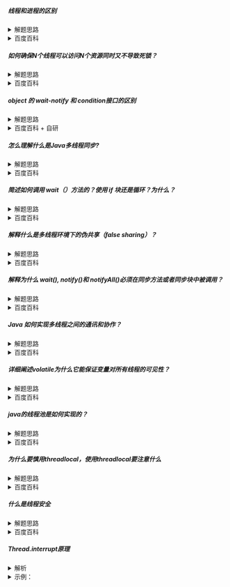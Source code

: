 ##### 线程和进程的区别

<details>
    <summary>
        解题思路
    </summary>
 从各自的存在的意义，实际占用资源的情况 和 特点（独立性、通信等）进行分析
 理论上，线程是进程的子集
</details>
<details>
    <summary>
        百度百科
    </summary><br>
  线程和进程在操作系统中都是为了实现并发执行的一种手段，但它们有以下关键的区别：

* 资源占用：线程是进程的子集，每个线程共享其所属进程的资源，包括代码、数据和系统资源。而进程是独立的，拥有自己的资源，如内存空间、文件描述符等。
* 执行方式：进程是独立执行的，有完整的地址空间和系统资源。线程作为进程的组成部分，多个线程共享进程的资源。
* 开销：进程的创建和销毁需要较大的开销，因为需要分配和回收资源。而线程的创建和销毁的开销相对较小，因为它们共享进程的资源。
* 并发性：由于线程共享进程资源，同一进程的多个线程之间可以直接读写共享内存，执行速度更快，因此并发性高。而进程间通信（IPC）需要通过专门的机制，如管道、消息队列、信号量等，相对较慢。
* 独立性：进程是独立的，一个进程出现问题不会影响其他进程的执行。线程则不同，一个线程的错误可能导致整个进程的崩溃。
* 系统支持：现代操作系统都支持多线程编程，而多进程编程在一些情况下可能不受支持或效率低下。
* 通信和同步：进程间通信（IPC）和同步较为复杂，需要使用专门的机制。线程间通信（inter-thread communication）和同步则较为简单，因为它们共享内存空间。

总的来说，进程和线程在资源占用、执行方式、开销、并发性、独立性、系统支持和通信同步等方面存在显著差异。选择使用哪种方式取决于具体的应用场景和需求。

</details>

##### 如何确保N个线程可以访问N个资源同时又不导致死锁？
<details>
    <summary>
        解题思路
    </summary>
 
* 围绕死锁的形成条件：多线程`交替乱序`同时获取`多把锁`，并且获取锁的方式是`死等`。 
* 例：线程1 先获取锁A，再获取锁B，线程2 先获取锁B，在获取锁A
</details>
<details>
    <summary>
        百度百科
    </summary>

* 资源编号与按顺序访问：对所有资源进行唯一编号，并且线程总是按照升序请求资源。如果线程已持有 ID 为 2 的资源，然后又请求 ID 为 1 的资源，则该线程会被阻塞，直到它释放 ID 为 2 的资源。这种策略可以消除循环等待条件，从而避免死锁。
  * 简单说就是不要同时获取多把锁。顺序访问共享资源
* 超时与重试：为资源请求设置超时时间。如果线程在预定时间内无法获得所需资源，它会释放其已经持有的所有资源，然后等待一段随机时间后重试。这种方式可以打破死锁的四个必要条件之一，从而避免死锁。
* 使用锁层次结构：锁层次结构是一种设计约定，它要求线程按照特定的顺序获取锁，从而避免循环等待。这种方式需要开发者对锁的使用有深入的理解和良好的纪律，但在大型系统中可能难以实现。
  * 按照固定的顺序获取多把锁
* 使用锁管理器：使用一种中央化的锁管理器，如分布式锁服务，这种服务可以在全局范围内对锁的获取进行排序和协调，以避免死锁。
* 减少锁的粒度：通过降低锁的粒度，可以减少线程之间的竞争。比如，使用细粒度的锁，只有需要访问一小部分数据的线程才会被阻塞，其他线程则可以继续执行。
* 使用尝试锁（TryLock）：Java 的 java.util.concurrent.locks 包提供了尝试锁（TryLock）的机制。线程可以使用 tryLock() 方法尝试获取锁，如果成功则立即返回 true，否则立即返回 false。这样，线程可以选择等待或者执行其他任务，从而降低死锁的可能性。
</details>

##### object 的 wait-notify 和 condition接口的区别

<details>
    <summary>
        解题思路
    </summary>
    <br>
    可以从使用上和原理上进行说明
</details>
<details>
    <summary>
        百度百科 + 自研
    </summary>
    
* wait()方法和Condition接口都是用于线程间的同步和协调的工具。
* wait()方法是Object类的成员，搭配synchronized使用
* 而Condition接口提供了一种更细粒度的控制，可以用于实现更复杂的同步需求，搭配lock一起使用
* 受阻塞的线程状态都是waiting，wait是on monitor object，condition 是parking
* notify和signal行为不同
  * notify : 立即恢复等待的线程，然后线程尝试获取锁，所以线程又马上进入锁等待状态 BLOCKED (on object monitor)
  * signal : condition和lock都是在AQS内部实现，parking线程可直接从condition的waiter队列head弹出，追加到lock的waiter队列中
    * 此过程线程未被唤醒，直到lock排队轮到该线程获后，该线程被唤醒同时获取到锁。
    * 这一点上使得signal 优于notify，避免了至少两次无用的线程状态切换。
</details>

##### 怎么理解什么是Java多线程同步?

<details>
    <summary>
        解题思路
    </summary>
    <br>
    同步可以理解为并发控制。就场景和方案说明。
</details>
<details>
    <summary>
        百度百科
    </summary>

* Java多线程同步指的是在多个线程同时访问共享资源时，为了保证数据的一致性和正确性，必须对资源的访问进行协调。这种协调可以通过互斥锁和共享锁来实现。
* 互斥锁可以通过synchronized关键字实现以及lock接口，它能够保证同一时刻只有一个线程能够访问被synchronized保护的资源，从而实现资源的互斥访问。当一个线程获得互斥锁并进入同步代码块时，其他线程将被阻塞，直到该线程释放互斥锁。
* 共享锁可以通过ReentrantReadWriteLock实现。它允许多个线程同时访问共享资源，但在写入数据时只允许一个线程进行。这种锁适用于读操作远多于写操作的场景，可以提高并发性能。
</details>

##### 简述如何调用 wait（）方法的？使用 if 块还是循环？为什么？

<details>
    <summary>
        解题思路
    </summary>

1. 虚假唤醒概念
2. ABA问题
3. 这个问题，其实不用想synchronized的底层问题，其实就是线程唤醒操作不具备原子性，就会引发ABA问题。其实无论wait-notify还是condition接口，都会出现。而解决ABA问题的办法就是循环CAS。
</details>
<details>
    <summary>
        百度百科
    </summary>

* 在Java中，wait()方法被用于使当前线程等待，直到其他线程调用该对象的notify()或notifyAll()方法。调用wait()方法时，需要将其放在synchronized块或方法中，因为wait()方法会释放对象锁，允许其他线程进入synchronized块。
* 通常，为了避免不必要的错误和混淆，我们使用循环来调用wait()方法，而不是简单的if块。原因主要有以下几点：
  * 避免虚假唤醒：在多线程环境中，线程的唤醒不一定因为我们期待的notify()或notifyAll()被调用，也可能是因为其他原因（比如“虚假唤醒”）。因此，使用循环来调用wait()方法并检查预期条件是否满足，可以确保线程在继续执行前满足正确的条件。
  * 确保正确性：使用循环可以让我们更好地控制线程唤醒后的行为。如果只用if块，一旦线程被唤醒，就会立即继续执行。但如果唤醒的时候条件并没有满足我们的预期，那么就可能导致程序出错。
</details>

##### 解释什么是多线程环境下的伪共享（false sharing）？

<details>
    <summary>
        解题思路
    </summary>

* `volatile 关键字`
* 连续的volatile变量不要出现同一段缓冲区中。
</details>
<details>
    <summary>
        百度百科
    </summary>
    <br>
多线程环境下的伪共享（false sharing）是指由于缓存一致性协议的影响，不同线程访问同一缓存行中的不同数据造成的性能下降现象。在多处理器系统中，每个处理器都有自己的局部缓存，当多个线程在不同的处理器上运行时，它们可能会对相同的缓存行进行操作。如果这些线程对变量的修改依赖于相同的缓存行，即使它们操作的是不同的数据，也会出现伪共享问题。
</details>

##### 解释为什么 wait(), notify()和 notifyAll()必须在同步方法或者同步块中被调用？

<details>
    <summary>
        解题思路
    </summary>

      从wait-notify的语义上，wait会释放锁，notify交还锁
      可以从condition的实现进行分析，wait-notify模式的实现，
      1、需要两个保证线程安全的队列，一个存储等待线程，一个存储就绪线程
      2、需要一个锁，保证线程的同步。
      而监视器正好符合这两个要求，所以选择监视器实现wait-notify。而监视器搭配synchronized正好合适。
</details>
<details>
    <summary>
        百度百科
    </summary><br>

* 1、wait的语义：线程释放锁。释放锁必须先获取到锁
* 2、java锁的实现，依赖JVM内置的Monitor监视器。对象被关联到监视器对象上。默认情况下，对象的监视器为空，只有在对象首次被加锁时才初始化。
* 3、wait的实现是让当前线程进入到监视器的等待(阻塞)队列中，为了保证新增的原子性，需要依赖锁。印证：进入wait的线程状态为waiting(on monitor object)
* 4、而notify的实现是把等待队列的线程移动到就绪(排队)队列中。为了保证移动的原子性，所以需要加锁。 印证：被notify的线程状态为blocked(on monitor object)
* 5、monitor关联的两个队列本身属于共享数据，对于共享数据的修改，为了保证线程安全，前置锁刚好解决这个问题。
</details>

##### Java 如何实现多线程之间的通讯和协作？

<details>
    <summary>
        解题思路
    </summary>

        这个问题可以作为整个多线程的导火索。

</details>
<details>
    <summary>
        百度百科
    </summary><br>

1. 等待通知模型
   * 使用 wait() 和 notify() 方法: wait() 和 notify() 方法可用于实现线程间的通信。这些方法必须在 synchronized 块或方法中调用。当一个线程调用对象的 wait() 方法时，它释放对象的锁，让其他线程可以获取该锁并访问该对象。当其他线程调用 notify() 或 notifyAll() 方法时，正在等待的线程将被唤醒。
   * 使用JUC下的Condition接口 
2. 锁机制
   * 使用 synchronized 关键字: synchronized 关键字可以用于方法或代码块，以实现线程间的同步。当一个线程进入 synchronized 代码块时，其他试图进入此代码块的线程将被阻塞，直到第一个线程退出该代码块。这种方式可以用于实现线程间的同步和协作。
   * JUC下的Lock
3. JUC下的工具类
   * CountDownLatch 是一个同步辅助工具，它允许一个或多个线程等待，直到在其他线程执行的一组操作完成。
   * CyclicBarrier 是一个同步辅助工具，它允许一组线程互相等待，直到所有线程都达到某个公共屏障点（Barrier point）。
4. 使用Future接口
   * 构建线程时传入FutureTask而不是Runnable
   * 使用任务编排如：CompletableFuture 和 forkJoin等
5. 使用同步队列: Java 的 java.util.concurrent 包提供了 BlockingQueue 接口，它是一个线程安全的队列，可用于线程间的通信。一个线程可以将任务添加到队列中，而另一个线程可以从队列中取出任务。这种方式可以很方便地实现生产者-消费者模式。
6. thread.join 因为它要等另一个线程结束才会执行，而我们为了节省资源常常会选择复用线程，所以这个方法也基本没有用武之地了。
</details>

##### 详细阐述volatile为什么它能保证变量对所有线程的可见性？

<details>
    <summary>
        解题思路
    </summary>

      volatile的原理以及特性：可见性 、 顺序性 以及 不保证原子性
</details>
<details>
    <summary>
        百度百科
    </summary><br>

volatile是Java语言中的一个关键字，它能够确保多线程环境下变量的可见性和顺序性。具体来说，volatile关键字能保证如下两个特性：

* `可见性`：当一个线程修改了一个volatile变量的值，新值对其他线程来说能够立即知道。
* `顺序性`：volatile能够保证指令的执行顺序不被重排。
下面我们详细解释一下这两个特性：
### 可见性
* 在Java中，每个线程都有自己的工作内存，线程之间共享主存。当线程读取变量时，它首先在工作内存中查找该变量的值，如果工作内存中没有该变量的值，那么会从主存中读取。同样地，当线程修改一个变量的值时，它首先会更新工作内存中的值，然后再决定是否把工作内存中的值刷新到主存。
* 在多线程环境下，如果一个线程想要读取另一个线程修改的变量值，那么它必须通过工作内存来读取。然而，如果两个线程都在工作内存中找不到该变量的值，那么它们都会从主存中读取该变量的值。此时，就可能出现一个线程读取到另一个线程已经修改但尚未刷新到主存的变量值的情况，这就是所谓的“脏读”。
* volatile关键字能够禁止这种“脏读”。当一个线程修改了一个volatile变量的值后，它会立即把该变量的值刷新到主存。其他线程在读取该变量时，会直接从主存中读取到最新的值，从而确保了可见性。
### 顺序性
* 在多线程环境下，由于CPU的乱序执行和缓存一致性的问题，指令的执行顺序可能会发生重排。这可能会导致一个线程在另一个线程之前就完成了操作，从而产生不可预知的结果。
* volatile关键字能够防止这种情况发生。当一个线程修改了一个volatile变量后，它会立即把该变量的值刷新到主存。这个操作是一个“store-store”操作，它会强制CPU把该操作之前的所有指令都执行完毕。这样就能够保证指令的执行顺序不被重排，从而保证多线程环境下的正确性。

需要注意的是，虽然volatile能够保证可见性和顺序性，但它并不能保证原子性。也就是说，volatile无法保证复合操作（例如自增或自减等）在多线程环境下的安全性。如果需要保证原子性，那么需要使用其他的同步机制，例如synchronized关键字或者java.util.concurrent.atomic包中的原子类。
</details>

##### java的线程池是如何实现的？

<details>
    <summary>
        解题思路
    </summary>

       类似问题：
       1. 构造函数的参数个数
       2. 线程池中线程的创建和销毁过程
       3. 任务调度的过程
       线程池就那么点东西，主要看怎么组织语言
</details>
<details>
    <summary>
        百度百科
    </summary><br>

Java中的线程池是通过java.util.concurrent包中的ExecutorService接口实现的。ExecutorService接口是Java中线程池的核心，它提供了一组方法来管理线程，包括创建、启动、关闭线程等。

线程池的实现通常包括以下几个步骤：

1. 定义线程池的参数：线程池的大小（核心线程数）、最大线程数、存活时间等。
2. 创建线程池：通过Executors类或直接实现ExecutorService接口来创建线程池。
3. 提交任务：通过execute()或submit()方法将任务提交给线程池。
4. 线程池调度：线程池根据任务的数量和当前线程池的状态来调度任务。如果当前线程数小于核心线程数，则创建一个新的线程执行任务；如果当前线程数已经达到核心线程数，但仍有任务等待执行，则将任务放入等待队列中；如果当前线程数已经超过核心线程数，且等待队列已满，则根据任务优先级和等待时间等因素决定是否创建新的线程。
5. 线程池关闭：通过shutdown()或shutdownNow()方法关闭线程池。关闭后，线程池不再接受新的任务，但会继续执行已提交的任务。
6. 监控线程池：通过ThreadPoolExecutor类提供的监控方法来获取线程池的状态信息，如已提交的任务数、已完成的任务数、核心线程数等。

总的来说，Java中的线程池通过控制线程的数量和状态来优化系统资源的使用，提高程序的性能和响应速度。
</details>

##### 为什么要慎用threadlocal，使用threadlocal要注意什么

<details>
    <summary>
        解题思路
    </summary>

        threadlocal原理

</details>
<details>
    <summary>
        百度百科
    </summary><br>

ThreadLocal被设计用于处理线程局部变量，它能够为每个线程提供独立的变量副本，从而避免多个线程之间共享变量可能引发的问题。然而，过度使用ThreadLocal可能导致内存泄漏问题。这是因为在Java中，每个线程都有自己的堆栈，当线程不再需要时，其堆栈上的所有对象都应该被垃圾回收。然而，ThreadLocal对象是弱引用的，这意味着当线程结束时，ThreadLocal对象可能不会被垃圾回收。这可能会导致内存泄漏问题。

在使用ThreadLocal时，需要注意以下几点：

* 初始化：ThreadLocal应该在静态代码块中进行初始化，以确保每个线程都拥有自己的实例。
* 值的管理：ThreadLocal实例应该被视为不可变的，不应该在多个线程之间共享。每个线程应该只使用自己的实例。
* 内存泄漏问题：如果ThreadLocal实例被存储在Thread对象中，并且线程结束时没有清除这些实例，可能会导致内存泄漏。因此，在使用ThreadLocal时，应该注意在适当的时候清除实例。
* 线程安全问题：虽然ThreadLocal本身是线程安全的，但是在使用ThreadLocal时需要注意避免条件竞争和死锁等问题。
</details>

##### 什么是线程安全

<details>
    <summary>
        解题思路
    </summary>

        

</details>
<details>
    <summary>
        百度百科
    </summary><br>

多个线程访问某个方法时，不管你通过怎样的调用方式或者说这些线程如何交替的执行，我们在主程序中不需要去做任何的同步，这个类的结果行为都是我们设想的正确行为，那么我们就可以说这个类时线程安全的。
</details>

##### Thread.interrupt原理

<details>
    <summary>
        解析
    </summary>

        

</details>
<details>
    <summary>
        示例：
    </summary><br>

1. Thread.interrupt 和 Thread.isInterrupted是一对方法
2. Thread.interrupt 并不会直接中断线程，该方法内部分为两步：
    * 将JVM的osThread线程状态变更为1，即中断状态
    * 将支持中断的挂起状态线程唤醒，比如：Object.wait、LockSupport.park、Thread.sleep等
</details>
